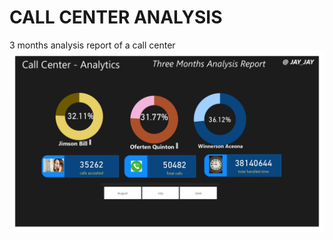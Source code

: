 # CALL CENTER ANALYSIS
3 months analysis report of a call center
![jpg](https://github.com/chidijacob/call_center_analysis/blob/main/call_center_dashboard.jpg)
